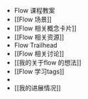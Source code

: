 - Flow 课程教案
- [[Flow 场景]]
- [[Flow 相关概念卡片]]
- [[Flow 相关资源]]
- Flow Trailhead
- [[Flow 相关讨论]]
- [[我的关于flow 的想法]]
- [[Flow 学习tags]]
-
- [[我的进展情况]]